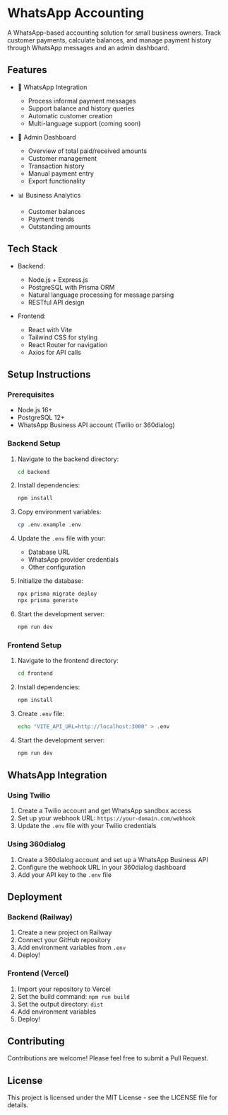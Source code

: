 # WhatsApp Accounting

A WhatsApp-based accounting solution for small business owners. Track customer payments, calculate balances, and manage payment history through WhatsApp messages and an admin dashboard.

## Features

- 💬 WhatsApp Integration
  - Process informal payment messages
  - Support balance and history queries
  - Automatic customer creation
  - Multi-language support (coming soon)

- 💼 Admin Dashboard
  - Overview of total paid/received amounts
  - Customer management
  - Transaction history
  - Manual payment entry
  - Export functionality

- 📊 Business Analytics
  - Customer balances
  - Payment trends
  - Outstanding amounts

## Tech Stack

- Backend:
  - Node.js + Express.js
  - PostgreSQL with Prisma ORM
  - Natural language processing for message parsing
  - RESTful API design

- Frontend:
  - React with Vite
  - Tailwind CSS for styling
  - React Router for navigation
  - Axios for API calls

## Setup Instructions

### Prerequisites

- Node.js 16+
- PostgreSQL 12+
- WhatsApp Business API account (Twilio or 360dialog)

### Backend Setup

1. Navigate to the backend directory:
   ```bash
   cd backend
   ```

2. Install dependencies:
   ```bash
   npm install
   ```

3. Copy environment variables:
   ```bash
   cp .env.example .env
   ```

4. Update the `.env` file with your:
   - Database URL
   - WhatsApp provider credentials
   - Other configuration

5. Initialize the database:
   ```bash
   npx prisma migrate deploy
   npx prisma generate
   ```

6. Start the development server:
   ```bash
   npm run dev
   ```

### Frontend Setup

1. Navigate to the frontend directory:
   ```bash
   cd frontend
   ```

2. Install dependencies:
   ```bash
   npm install
   ```

3. Create `.env` file:
   ```bash
   echo "VITE_API_URL=http://localhost:3000" > .env
   ```

4. Start the development server:
   ```bash
   npm run dev
   ```

## WhatsApp Integration

### Using Twilio

1. Create a Twilio account and get WhatsApp sandbox access
2. Set up your webhook URL: `https://your-domain.com/webhook`
3. Update the `.env` file with your Twilio credentials

### Using 360dialog

1. Create a 360dialog account and set up a WhatsApp Business API
2. Configure the webhook URL in your 360dialog dashboard
3. Add your API key to the `.env` file

## Deployment

### Backend (Railway)

1. Create a new project on Railway
2. Connect your GitHub repository
3. Add environment variables from `.env`
4. Deploy!

### Frontend (Vercel)

1. Import your repository to Vercel
2. Set the build command: `npm run build`
3. Set the output directory: `dist`
4. Add environment variables
5. Deploy!

## Contributing

Contributions are welcome! Please feel free to submit a Pull Request.

## License

This project is licensed under the MIT License - see the LICENSE file for details. 